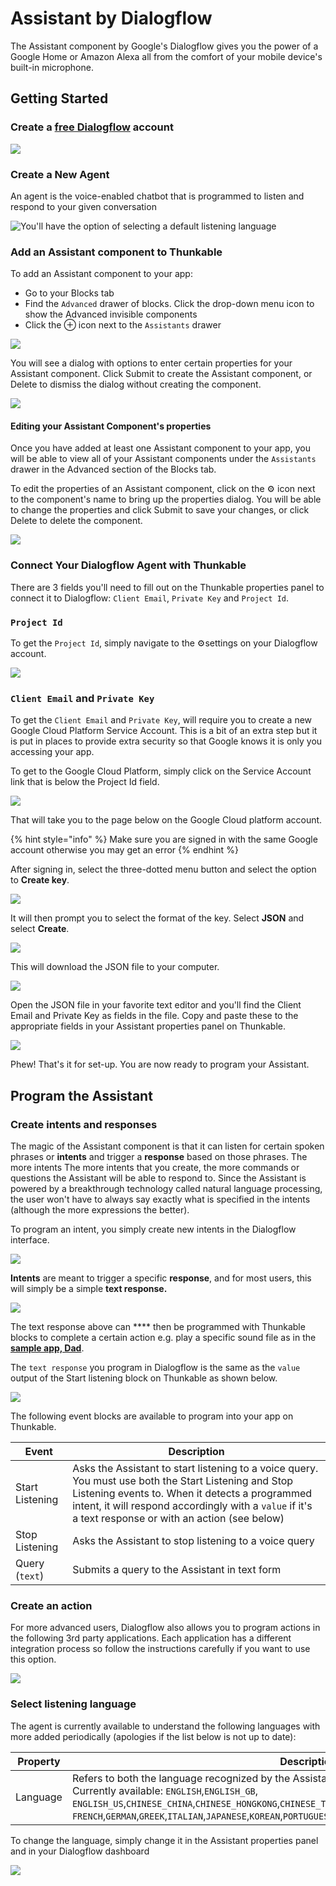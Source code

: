 # Assistant by Dialogflow

The Assistant component by Google's Dialogflow gives you the power of a Google Home or Amazon Alexa all from the comfort of your mobile device's built-in microphone.&#x20;

## Getting Started

### **Create a** [**free Dialogflow**](https://dialogflow.com/) **account**

![](.gitbook/assets/assistant-dialogflow-fig-1.png)

### Create a New Agent

An agent is the voice-enabled chatbot that is programmed to listen and respond to your given conversation

![You'll have the option of selecting a default listening language](.gitbook/assets/screen-shot-2019-10-02-at-4.23.32-pm.png)

### Add an Assistant component to Thunkable

To add an Assistant component to your app:

* Go to your Blocks tab
* Find the `Advanced` drawer of blocks. Click the drop-down menu icon to show the Advanced invisible components
* Click the ⊕ icon next to the `Assistants` drawer

![](<.gitbook/assets/advanced-components (1).png>)

You will see a dialog with options to enter certain properties for your Assistant component. Click Submit to create the Assistant component, or Delete to dismiss the dialog without creating the component.

![](.gitbook/assets/add-assistant.png)

#### Editing your Assistant Component's properties

Once you have added at least one Assistant component to your app, you will be able to view all of your Assistant components under the `Assistants` drawer in the Advanced section of the Blocks tab.&#x20;

To edit the properties of an Assistant component, click on the ⚙ icon next to the component's name to bring up the properties dialog. You will be able to change the properties and click Submit to save your changes, or click Delete to delete the component.

![](.gitbook/assets/assistant-blocks.png)

### Connect Your Dialogflow Agent with Thunkable

There are 3 fields you'll need to fill out on the Thunkable properties panel to connect it to Dialogflow: `Client Email`, `Private Key` and `Project Id`.&#x20;

### `Project Id`

To get the `Project Id`, simply navigate to the ⚙settings on your Dialogflow account.

![](.gitbook/assets/screen-shot-2019-10-02-at-8.54.04-pm.png)

### `Client Email` and `Private Key`

To get the `Client Email` and `Private Key`, will require you to create a new Google Cloud Platform Service Account. This is a bit of an extra step but it is put in places to provide extra security so that Google knows it is only you accessing your app.

To get to the Google Cloud Platform, simply click on the Service Account link that is below the Project Id field.

![](.gitbook/assets/screen-shot-2019-10-02-at-8.59.53-pm.png)

That will take you to the page below on the Google Cloud platform account.

{% hint style="info" %}
Make sure you are signed in with the same Google account otherwise you may get an error
{% endhint %}

After signing in, select the three-dotted menu button and select the option to **Create key**.

![](<.gitbook/assets/thunkable-docs-exhibits-43 (1).png>)

It will then prompt you to select the format of the key.  Select **JSON** and select **Create**.

![](<.gitbook/assets/screen-shot-2019-10-02-at-8.57.07-pm (1).png>)

This will download the JSON file to your computer.

![](.gitbook/assets/screen-shot-2019-10-02-at-8.57.17-pm.png)

Open the JSON file in your favorite text editor and you'll find the Client Email and Private Key as fields in the file. Copy and paste these to the appropriate fields in your Assistant properties panel on Thunkable.

![](.gitbook/assets/screen-shot-2019-10-02-at-9.09.40-pm.png)

Phew!  That's it for set-up. You are now ready to program your Assistant.

## Program the Assistant

### Create intents and responses

The magic of the Assistant component is that it can listen for certain spoken phrases or **intents** and trigger a **response** based on those phrases. The more intents The more intents that you create, the more commands or questions the Assistant will be able to respond to. Since the Assistant is powered by a breakthrough technology called natural language processing, the user won't have to always say exactly what is specified in the intents (although the more expressions the better).

To program an intent, you simply create new intents in the Dialogflow interface.

![](.gitbook/assets/screen-shot-2019-10-02-at-4.57.45-pm.png)



&#x20;**Intents** are meant to trigger a specific **response**, and for most users, this will simply be a simple **text response.**

![](.gitbook/assets/screen-shot-2019-10-02-at-9.15.39-pm.png)

The text response above can **** then be programmed with Thunkable blocks to complete a certain action e.g. play a specific sound file as in the [**sample app, Dad**](https://x.thunkable.com/projects/5aac3404264501000175f715/Welcome/designer).

The `text response` you program in Dialogflow is the same as the `value` output of the Start listening block on Thunkable as shown below.

![](.gitbook/assets/screen-shot-2019-10-02-at-8.35.10-pm.png)

The following event blocks are available to program into your app on Thunkable.&#x20;

| Event           | Description                                                                                                                                                                                                                                                       |
| --------------- | ----------------------------------------------------------------------------------------------------------------------------------------------------------------------------------------------------------------------------------------------------------------- |
| Start Listening | Asks the Assistant to start listening to a voice query. You must use both the Start Listening and Stop Listening events to. When it detects a programmed intent, it will respond accordingly with a `value` if it's a text response or with an action (see below) |
| Stop Listening  | Asks the Assistant to stop listening to a voice query                                                                                                                                                                                                             |
| Query (`text`)  | Submits a query to the Assistant in text form                                                                                                                                                                                                                     |

### Create an action

For more advanced users, Dialogflow also allows you to program actions in the following 3rd party applications. Each application has a different integration process so follow the instructions carefully if you want to use this option.

![](.gitbook/assets/screen-shot-2019-10-02-at-4.57.28-pm.png)

### Select listening language

The agent is currently available to understand the following languages with more added periodically (apologies if the list below is not up to date):&#x20;

| Property | Description                                                                                                                                                                                                                                                                                                                                    |
| -------- | ---------------------------------------------------------------------------------------------------------------------------------------------------------------------------------------------------------------------------------------------------------------------------------------------------------------------------------------------- |
| Language | Refers to both the language recognized by the Assistant and the language which it speaks aloud. Currently available: `ENGLISH`,`ENGLISH_GB`, `ENGLISH_US`,`CHINESE_CHINA`,`CHINESE_HONGKONG`,`CHINESE_TAIWAN`,`DUTCH`, `FRENCH`,`GERMAN`,`GREEK`,`ITALIAN`,`JAPANESE`,`KOREAN`,`PORTUGUESE`,`PORTUGUESE_BRAZIL`,`RUSSIAN`,`SPANISH`,`UKRANIAN` |

To change the language, simply change it in the Assistant properties panel and in your Dialogflow dashboard

![](.gitbook/assets/screen-shot-2019-10-02-at-9.24.53-pm.png)
